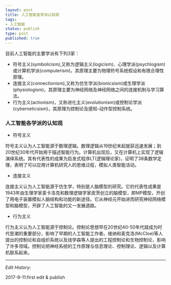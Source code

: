 ```yaml
--- 
layout: post
title: 人工智能各学派认知观
tags: 
- 人工智能
status: publish
type: post
published: true
---
```

目前人工智能的主要学派有下列3家：

- 符号主义(symbolicism),又称为逻辑主义(logicism)、心理学派(psychlogism)或计算机学派(computerism)，其原理主要为物理符号系统假设和有限合理性原理。
- 连接主义(connectionism),又称为仿生学派(bionicsism)或生理学派(physiologism)，其原理主要为神经网络及神经网络之间的连接机制与学习算法。
- 行为主义(actionism)，又称进化主义(evolutionism)或控制论学派(cyberneticsism)，其原理为控制论及感知-动作型控制系统。

### 人工智能各学派的认知观

- 符号主义

符号主义认为人工智能源于数理逻辑。数理逻辑从19世纪末起就获迅速发展；到20世纪30年代开始用于描述智能行为。计算机出现后，又在计算机上实现了逻辑演绎系统。其有代表性的成果为启发式程序LT(逻辑理论家)，证明了38条数学定理，表明了可以应用计算机研究人的思维过程，模拟人类智能活动。

- 连接主义

连接主义认为人工智能源于仿生学，特别是人脑模型的研究。它的代表性成果是1943年由生理学家麦卡洛克和数理逻辑学家皮茨创立的脑模型，即MP模型，开创了用电子装置模拟人脑结构和功能的新途径。它从神经元开始进而研究神经网络模型和脑模型，开辟了人工智能的又一发展道路。

- 行为主义

行为主义认为人工智能源于控制论。控制论思想早在20世纪40-50年代就成为时代思潮的重要部分，影响了早期的人工智能工作者。维纳和麦克洛(McCloe)等人提出的控制论和自组织系统以及钱学森等人提出的工程控制论和生物控制论，影响了许多领域。控制论把神经系统的工作原理与信息理论、控制理论、逻辑以及计算机联系起来。

---
*Edit History:* 

2017-9-11:first edit & publish